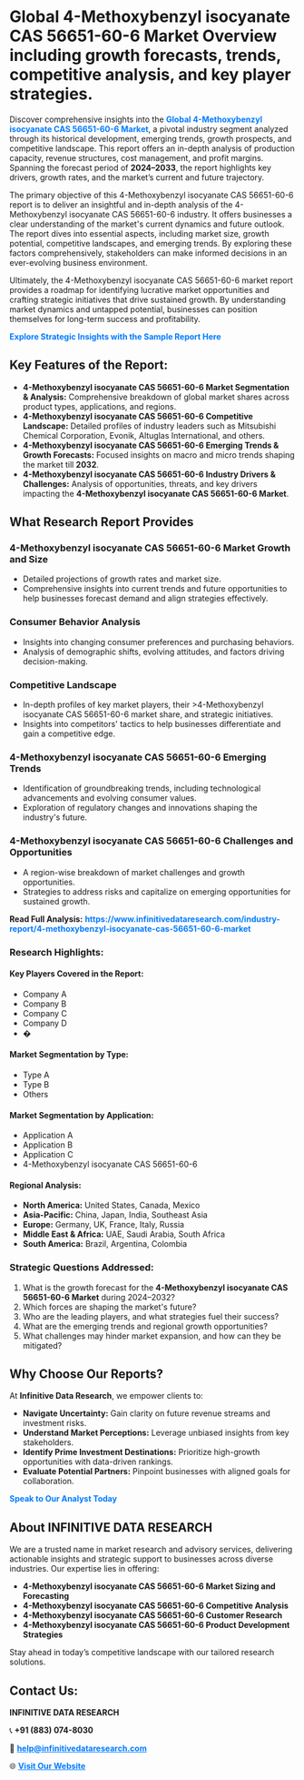<h1>Global 4-Methoxybenzyl isocyanate CAS 56651-60-6 Market Overview including growth forecasts, trends, competitive analysis, and key player strategies.</h1>
<p>
Discover comprehensive insights into the 
<a href="https://www.infinitivedataresearch.com/industry-report/4-methoxybenzyl-isocyanate-cas-56651-60-6-market" rel="dofollow" style="color: #007BFF; text-decoration: none;"><strong>Global 4-Methoxybenzyl isocyanate CAS 56651-60-6 Market</strong></a>, a pivotal industry segment analyzed through its historical development, emerging trends, growth prospects, and competitive landscape. This report offers an in-depth analysis of production capacity, revenue structures, cost management, and profit margins. Spanning the forecast period of <strong>2024–2033</strong>, the report highlights key drivers, growth rates, and the market’s current and future trajectory.
</p>
<p>
The primary objective of this 4-Methoxybenzyl isocyanate CAS 56651-60-6 report is to deliver an insightful and in-depth analysis of the 4-Methoxybenzyl isocyanate CAS 56651-60-6 industry. It offers businesses a clear understanding of the market's current dynamics and future outlook. The report dives into essential aspects, including market size, growth potential, competitive landscapes, and emerging trends. By exploring these factors comprehensively, stakeholders can make informed decisions in an ever-evolving business environment.
</p>
<p>
Ultimately, the 4-Methoxybenzyl isocyanate CAS 56651-60-6 market report provides a roadmap for identifying lucrative market opportunities and crafting strategic initiatives that drive sustained growth. By understanding market dynamics and untapped potential, businesses can position themselves for long-term success and profitability.
</p>
<p>
<a href="https://www.infinitivedataresearch.com/request-sample/reportId=111051" style="color: #007BFF; text-decoration: none;"><strong>Explore Strategic Insights with the Sample Report Here</strong></a>
</p>

<h2>Key Features of the Report:</h2>
<ul>
<li><strong>4-Methoxybenzyl isocyanate CAS 56651-60-6 Market Segmentation & Analysis:</strong> Comprehensive breakdown of global market shares across product types, applications, and regions.</li>
<li><strong>4-Methoxybenzyl isocyanate CAS 56651-60-6 Competitive Landscape:</strong> Detailed profiles of industry leaders such as Mitsubishi Chemical Corporation, Evonik, Altuglas International, and others.</li>
<li><strong>4-Methoxybenzyl isocyanate CAS 56651-60-6 Emerging Trends & Growth Forecasts:</strong> Focused insights on macro and micro trends shaping the market till <strong>2032</strong>.</li>
<li><strong>4-Methoxybenzyl isocyanate CAS 56651-60-6 Industry Drivers & Challenges:</strong> Analysis of opportunities, threats, and key drivers impacting the <strong>4-Methoxybenzyl isocyanate CAS 56651-60-6 Market</strong>.</li>
</ul>

<h2>What Research Report Provides</h2>
<h3>4-Methoxybenzyl isocyanate CAS 56651-60-6 Market Growth and Size</h3>
<ul>
<li>Detailed projections of growth rates and market size.</li>
<li>Comprehensive insights into current trends and future opportunities to help businesses forecast demand and align strategies effectively.</li>
</ul>

<h3>Consumer Behavior Analysis</h3>
<ul>
<li>Insights into changing consumer preferences and purchasing behaviors.</li>
<li>Analysis of demographic shifts, evolving attitudes, and factors driving decision-making.</li>
</ul>

<h3>Competitive Landscape</h3>
<ul>
<li>In-depth profiles of key market players, their >4-Methoxybenzyl isocyanate CAS 56651-60-6 market share, and strategic initiatives.</li>
<li>Insights into competitors' tactics to help businesses differentiate and gain a competitive edge.</li>
</ul>

<h3>4-Methoxybenzyl isocyanate CAS 56651-60-6 Emerging Trends</h3>
<ul>
<li>Identification of groundbreaking trends, including technological advancements and evolving consumer values.</li>
<li>Exploration of regulatory changes and innovations shaping the industry's future.</li>
</ul>

<h3>4-Methoxybenzyl isocyanate CAS 56651-60-6 Challenges and Opportunities</h3>
<ul>
<li>A region-wise breakdown of market challenges and growth opportunities.</li>
<li>Strategies to address risks and capitalize on emerging opportunities for sustained growth.</li>
</ul>
<p><strong>Read Full Analysis:</strong> <a href="https://www.infinitivedataresearch.com/industry-report/4-methoxybenzyl-isocyanate-cas-56651-60-6-market" rel="dofollow" style="color: #007BFF; text-decoration: none;"><strong>https://www.infinitivedataresearch.com/industry-report/4-methoxybenzyl-isocyanate-cas-56651-60-6-market</strong></a></p>
<h3>Research Highlights:</h3>
<h4>Key Players Covered in the Report:</h4>
<ul><li>Company A</li><li>Company B</li><li>Company C</li><li>Company D</li><li>�</li></ul>
<h4>Market Segmentation by Type:</h4>
<ul><li>Type A</li><li>Type B</li><li>Others</li></ul>
<h4>Market Segmentation by Application:</h4>
<ul><li>Application A</li><li>Application B</li><li>Application C</li><li>4-Methoxybenzyl isocyanate CAS 56651-60-6</li></ul>

<h4>Regional Analysis:</h4>
<ul>
<li><strong>North America:</strong> United States, Canada, Mexico</li>
<li><strong>Asia-Pacific:</strong> China, Japan, India, Southeast Asia</li>
<li><strong>Europe:</strong> Germany, UK, France, Italy, Russia</li>
<li><strong>Middle East & Africa:</strong> UAE, Saudi Arabia, South Africa</li>
<li><strong>South America:</strong> Brazil, Argentina, Colombia</li>
</ul>

<h3>Strategic Questions Addressed:</h3>
<ol>
<li>What is the growth forecast for the <strong>4-Methoxybenzyl isocyanate CAS 56651-60-6 Market</strong> during 2024–2032?</li>
<li>Which forces are shaping the market's future?</li>
<li>Who are the leading players, and what strategies fuel their success?</li>
<li>What are the emerging trends and regional growth opportunities?</li>
<li>What challenges may hinder market expansion, and how can they be mitigated?</li>
</ol>

<h2>Why Choose Our Reports?</h2>
<p>At <strong>Infinitive Data Research</strong>, we empower clients to:</p>
<ul>
<li><strong>Navigate Uncertainty:</strong> Gain clarity on future revenue streams and investment risks.</li>
<li><strong>Understand Market Perceptions:</strong> Leverage unbiased insights from key stakeholders.</li>
<li><strong>Identify Prime Investment Destinations:</strong> Prioritize high-growth opportunities with data-driven rankings.</li>
<li><strong>Evaluate Potential Partners:</strong> Pinpoint businesses with aligned goals for collaboration.</li>
</ul>
<p><a href="https://www.infinitivedataresearch.com/industry-report/4-methoxybenzyl-isocyanate-cas-56651-60-6-market" rel="dofollow" style="color: #007BFF; text-decoration: none;"><strong>Speak to Our Analyst Today</strong></a></p>

<h2>About INFINITIVE DATA RESEARCH</h2>
<p>We are a trusted name in market research and advisory services, delivering actionable insights and strategic support to businesses across diverse industries. Our expertise lies in offering:</p>
<ul>
<li><strong>4-Methoxybenzyl isocyanate CAS 56651-60-6 Market Sizing and Forecasting</strong></li>
<li><strong>4-Methoxybenzyl isocyanate CAS 56651-60-6 Competitive Analysis</strong></li>
<li><strong>4-Methoxybenzyl isocyanate CAS 56651-60-6 Customer Research</strong></li>
<li><strong>4-Methoxybenzyl isocyanate CAS 56651-60-6 Product Development Strategies</strong></li>
</ul>
<p>Stay ahead in today’s competitive landscape with our tailored research solutions.</p>

<h2>Contact Us:</h2>
<p><strong>INFINITIVE DATA RESEARCH</strong></p>
<p>📞 <strong>+91 (883) 074-8030</strong></p>
<p>📧 <strong><a href="mailto:help@infinitivedataresearch.com" style="color: #007BFF;">help@infinitivedataresearch.com</a></strong></p>
<p>🌐 <strong><a href="https://www.infinitivedataresearch.com" rel="dofollow" style="color: #007BFF;">Visit Our Website</a></strong></p>